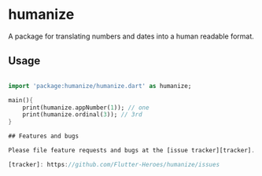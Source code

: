 # humanize

A package for translating numbers and dates into a human readable format.

## Usage

```dart

import 'package:humanize/humanize.dart' as humanize;

main(){
    print(humanize.appNumber(1)); // one
    print(humanize.ordinal(3)); // 3rd
}

## Features and bugs

Please file feature requests and bugs at the [issue tracker][tracker].

[tracker]: https://github.com/Flutter-Heroes/humanize/issues